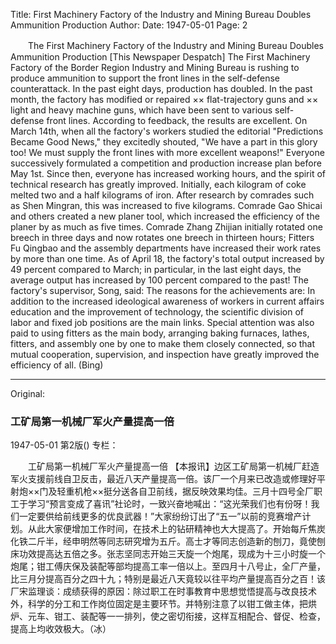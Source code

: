 Title: First Machinery Factory of the Industry and Mining Bureau Doubles Ammunition Production
Author:
Date: 1947-05-01
Page: 2

　　The First Machinery Factory of the Industry and Mining Bureau Doubles Ammunition Production
    [This Newspaper Despatch] The First Machinery Factory of the Border Region Industry and Mining Bureau is rushing to produce ammunition to support the front lines in the self-defense counterattack. In the past eight days, production has doubled. In the past month, the factory has modified or repaired ×× flat-trajectory guns and ×× light and heavy machine guns, which have been sent to various self-defense front lines. According to feedback, the results are excellent. On March 14th, when all the factory's workers studied the editorial "Predictions Became Good News," they excitedly shouted, "We have a part in this glory too! We must supply the front lines with more excellent weapons!" Everyone successively formulated a competition and production increase plan before May 1st. Since then, everyone has increased working hours, and the spirit of technical research has greatly improved. Initially, each kilogram of coke melted two and a half kilograms of iron. After research by comrades such as Shen Mingran, this was increased to five kilograms. Comrade Gao Shicai and others created a new planer tool, which increased the efficiency of the planer by as much as five times. Comrade Zhang Zhijian initially rotated one breech in three days and now rotates one breech in thirteen hours; Fitters Fu Qingbao and the assembly departments have increased their work rates by more than one time. As of April 18, the factory's total output increased by 49 percent compared to March; in particular, in the last eight days, the average output has increased by 100 percent compared to the past! The factory's supervisor, Song, said: The reasons for the achievements are: In addition to the increased ideological awareness of workers in current affairs education and the improvement of technology, the scientific division of labor and fixed job positions are the main links. Special attention was also paid to using fitters as the main body, arranging baking furnaces, lathes, fitters, and assembly one by one to make them closely connected, so that mutual cooperation, supervision, and inspection have greatly improved the efficiency of all. (Bing)



<hr /> 

Original: 


### 工矿局第一机械厂军火产量提高一倍

1947-05-01
第2版()
专栏：

　　工矿局第一机械厂军火产量提高一倍
    【本报讯】边区工矿局第一机械厂赶造军火支援前线自卫反击，最近八天产量提高一倍。该厂一个月来已改造或修理好平射炮××门及轻重机枪××挺分送各自卫前线，据反映效果均佳。三月十四号全厂职工于学习“预言变成了喜讯”社论时，一致兴奋地喊出：“这光荣我们也有份呀！我们一定要供给前线更多的优良武器！”大家纷纷订出了“五一”以前的竞赛增产计划。从此大家便增加工作时间，在技术上的钻研精神也大大提高了。开始每斤焦炭化铁二斤半，经申明然等同志研究增为五斤。高士才等同志创造新的刨刀，竟使刨床功效提高达五倍之多。张志坚同志开始三天旋一个炮尾，现成为十三小时旋一个炮尾；钳工傅庆保及装配等部均提高工率一倍以上。至四月十八号止，全厂产量，比三月分提高百分之四十九；特别是最近八天竟较以往平均产量提高百分之百！该厂宋监理谈：成绩获得的原因：除过职工在时事教育中思想觉悟提高与改良技术外，科学的分工和工作岗位固定是主要环节。并特别注意了以钳工做主体，把烘炉、元车、钳工、装配等一一排列，使之密切衔接，这样互相配合、督促、检查，提高上均收效极大。（冰）
